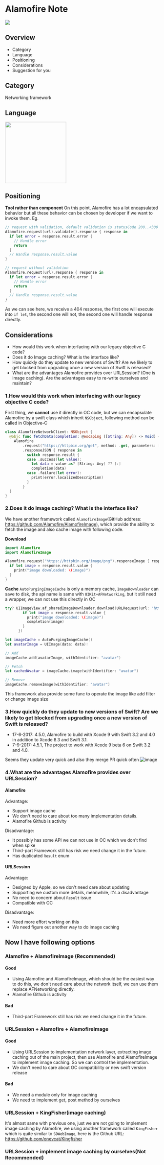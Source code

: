 # Alamofire Note
![](/images/Alamofire/15322346652322.png)
## Overview
- Category
- Language
- Positioning
- Considerations
- Suggestion for you

<!-- more -->

## Category
Networking framework

## Language
<img src="/images/Alamofire/15322376597183.png" width=200px />

## Positioning
**Tool rather than component**
On this point, Alamofire has a lot encapsulated behavior but all these behavior can be chosen by developer if we want to invoke them. Eg.

```swift
// request with validation, default validation is statusCode 200..<300 and contentType.
Alamofire.request(url).validate().response { response in
  if let error = response.result.error {
    // Handle error
    return
  }
  // Handle response.result.value
}

// request without validation
Alamofire.request(url).response { response in
  if let error = response.result.error {
    // Handle error
    return
  }
  // Handle response.result.value
}
```
As we can see here, we receive a 404 response, the first one will execute into `if let`, the second one will not, the second one will handle response directly.

## Considerations
- How would this work when interfacing with our legacy objective C code?
- Does it do Image caching? What is the interface like?
- How quickly do they update to new versions of Swift? Are we likely to get blocked from upgrading once a new version of Swift is released?
- What are the advantages Alamofire provides over URLSession?  (One is image caching). Are the advantages easy to re-write ourselves and maintain?

### 1.How would this work when interfacing with our legacy objective C code?
First thing, we **cannot** use it directly in OC code, but we can encapsulate Alamofire by a swift class which inherit `NSObject`, following method can be called in Objective-C

```swift
class AlamofireNetworkClient: NSObject {
  @objc func fetchData(completion: @escaping ([String: Any]) -> Void) {
    Alamofire
        .request("https://httpbin.org/get", method: .get, parameters: [:], encoding: URLEncoding.default, headers: nil)
        .responseJSON { response in
          switch response.result {
          case .success(let value):
            let data = value as? [String: Any] ?? [:]
            completion(data)
          case .failure(let error):
            print(error.localizedDescription)
          }
        }
  }
}
```

### 2.Does it do Image caching? What is the interface like?
We have another framework called `AlamofireImage`(GitHub address: https://github.com/Alamofire/AlamofireImage), which provide the ability to fetch the image and also cache image with following code.

**Download**

```swift
import Alamofire
import AlamofireImage

Alamofire.request("https://httpbin.org/image/png").responseImage { response in
  if let image = response.result.value {
    print("image downloaded: \(image)")
  }
}
```
**Cache**
`AutoPurgingImageCache` is only a memory cache, `ImageDownloader` can save to disk, the api name is same with `UIKit+AFNetworking`, but it still need a wrapper, we can not use this directly in OC

```swift
try? UIImageView.af_sharedImageDownloader.download(URLRequest(url: "https://cdn.dribbble.com/users/11867/screenshots/4160757/sonic_1x.jpg", method: .get), completion: { (response) in
        if let image = response.result.value {
          print("image downloaded: \(image)")
          completion(image)
        }
      })
```
```swift
let imageCache = AutoPurgingImageCache()
let avatarImage = UIImage(data: data)!

// Add
imageCache.add(avatarImage, withIdentifier: "avatar")

// Fetch
let cachedAvatar = imageCache.image(withIdentifier: "avatar")

// Remove
imageCache.removeImage(withIdentifier: "avatar")
```
This framework also provide some func to operate the image like add filter or change image size

### 3.How quickly do they update to new versions of Swift? Are we likely to get blocked from upgrading once a new version of Swift is released?
- 17-6-2017: 4.5.0, Alamofire to build with Xcode 9 with Swift 3.2 and 4.0 in addition to Xcode 8.3 and Swift 3.1.
- 7-9-2017: 4.5.1, The project to work with Xcode 9 beta 6 on Swift 3.2 and 4.0.

Seems they update very quick and also they merge PR quick often
![image](/images/Alamofire/1c9e8df8-051b-11e8-85b8-97a81a7dbdfb.png)

### 4.What are the advantages Alamofire provides over URLSession? 
#### Alamofire
Advantage:

- Support image cache
- We don't need to care about too many implementation details.
- Alamofire Github is activity

Disadvantage:

- It possibly has some API we can not use in OC which we don't find when spike
- Third-part Framework still has risk we need change it in the future.
- Has duplicated `Result` enum

#### URLSession
Advantage:

- Designed by Apple, so we don't need care about updating
- Supporting we custom more details, meanwhile, it's a disadvantage
- No need to concern about `Result` issue
- Compatible with OC

Disadvantage:

- Need more effort working on this
- We need figure out another way to do image caching

## Now I have following options
### Alamofire + AlamofireImage (Recommended)
#### Good
- Using Alamofire and AlamofireImage, which should be the easiest way to do this, we don't need care about the network itself, we can use them replace AFNetworking directly.
- Alamofire Github is activity
#### Bad
- Third-part Framework still has risk we need change it in the future.

### URLSession + Alamofire + AlamofireImage
#### Good
- Using URLSession to implementation network layer, extracting image caching out of the main project, then use Alamofire and AlamofireImage to implement image caching. So we can control the implementation.
- We don't need to care about OC compatibility or new swift version release
#### Bad
- We need a module only for image caching
- We need to implement get, post method by ourselves

### URLSession + KingFisher(image caching)
It's almost same with previous one, just we are not going to implement image caching by Alamofire, we using another framework called `KingFisher` which is quite similar to `SDWebImage`, here is the Github URL: https://github.com/onevcat/Kingfisher

### URLSession + implement image caching by ourselves(Not Recommended)

